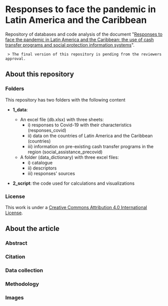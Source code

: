 # Responses to face the pandemic in Latin America and the Caribbean

Repository of databases and code analysis of the document "[Responses to face the pandemic in Latin America and the Caribbean: the use of cash transfer programs and social protection information systems](http://twitter.com/)".

	 > The final version of this repository is pending from the reviewers approval.

## About this repository

### Folders
This repository has two folders with the following content

- **1_data**:
	- An excel file (db.xlsx) with three sheets:
		- i) responses to Covid-19 with their characteristics (responses_covid)
		- ii) data on the countries of Latin America and the Caribbean (countries)
		- iii) information on pre-existing cash transfer programs in the region (social_assistance_precovid)
	- A folder (data_dictionary) with three excel files:
		- i) catalogue
		- ii) descriptors
		- iii) responses' sources
		
- **2_script**: the code used for calculations and visualizations

### License
This work is under a [Creative Commons Attribution 4.0 International License](https://creativecommons.org/licenses/by/4.0/).

## About the article

### Abstract

### Citation

### Data collection

### Methodology

### Images
